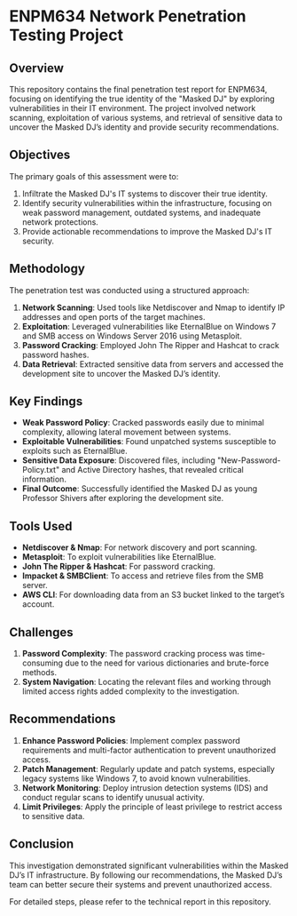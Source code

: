 # ENPM634 Network Penetration Testing Project

## Overview

This repository contains the final penetration test report for ENPM634, focusing on identifying the true identity of the "Masked DJ" by exploring vulnerabilities in their IT environment. The project involved network scanning, exploitation of various systems, and retrieval of sensitive data to uncover the Masked DJ’s identity and provide security recommendations.

## Objectives

The primary goals of this assessment were to:

1. Infiltrate the Masked DJ's IT systems to discover their true identity.
2. Identify security vulnerabilities within the infrastructure, focusing on weak password management, outdated systems, and inadequate network protections.
3. Provide actionable recommendations to improve the Masked DJ's IT security.

## Methodology

The penetration test was conducted using a structured approach:

1. **Network Scanning**: Used tools like Netdiscover and Nmap to identify IP addresses and open ports of the target machines.
2. **Exploitation**: Leveraged vulnerabilities like EternalBlue on Windows 7 and SMB access on Windows Server 2016 using Metasploit.
3. **Password Cracking**: Employed John The Ripper and Hashcat to crack password hashes.
4. **Data Retrieval**: Extracted sensitive data from servers and accessed the development site to uncover the Masked DJ’s identity.

## Key Findings

- **Weak Password Policy**: Cracked passwords easily due to minimal complexity, allowing lateral movement between systems.
- **Exploitable Vulnerabilities**: Found unpatched systems susceptible to exploits such as EternalBlue.
- **Sensitive Data Exposure**: Discovered files, including "New-Password-Policy.txt" and Active Directory hashes, that revealed critical information.
- **Final Outcome**: Successfully identified the Masked DJ as young Professor Shivers after exploring the development site.

## Tools Used

- **Netdiscover & Nmap**: For network discovery and port scanning.
- **Metasploit**: To exploit vulnerabilities like EternalBlue.
- **John The Ripper & Hashcat**: For password cracking.
- **Impacket & SMBClient**: To access and retrieve files from the SMB server.
- **AWS CLI**: For downloading data from an S3 bucket linked to the target’s account.

## Challenges

1. **Password Complexity**: The password cracking process was time-consuming due to the need for various dictionaries and brute-force methods.
2. **System Navigation**: Locating the relevant files and working through limited access rights added complexity to the investigation.

## Recommendations

1. **Enhance Password Policies**: Implement complex password requirements and multi-factor authentication to prevent unauthorized access.
2. **Patch Management**: Regularly update and patch systems, especially legacy systems like Windows 7, to avoid known vulnerabilities.
3. **Network Monitoring**: Deploy intrusion detection systems (IDS) and conduct regular scans to identify unusual activity.
4. **Limit Privileges**: Apply the principle of least privilege to restrict access to sensitive data.

## Conclusion

This investigation demonstrated significant vulnerabilities within the Masked DJ’s IT infrastructure. By following our recommendations, the Masked DJ’s team can better secure their systems and prevent unauthorized access.

For detailed steps, please refer to the technical report in this repository.
